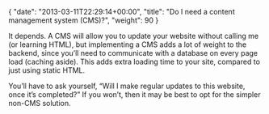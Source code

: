 {
   "date": "2013-03-11T22:29:14+00:00",
   "title": "Do I need a content management system (CMS)?",
   "weight": 90
}

It depends. A CMS will allow you to update your website without calling me (or learning HTML), but implementing a CMS adds a lot of weight to the backend, since you’ll need to communicate with a database on every page load (caching aside). This adds extra loading time to your site, compared to just using static HTML.

You’ll have to ask yourself, “Will I make regular updates to this website, once it’s completed?” If you won’t, then it may be best to opt for the simpler non-CMS solution.